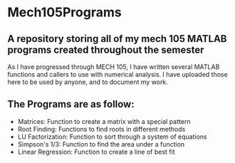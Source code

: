 # Mech105Programs
## A repository storing all of my mech 105 MATLAB programs created throughout the semester
As I have progressed through MECH 105, I have written several MATLAB functions and callers to use with numerical analysis. I have uploaded those here to be used by anyone, and to document my work.
## The Programs are as follow:
* Matrices: Function to create a matrix with a special pattern
* Root Finding: Functions to find roots in different methods
* LU Factorization: Function to sort through a system of equations
* Simpson's 1/3: Function to find the area under a function
* Linear Regression: Function to create a line of best fit
